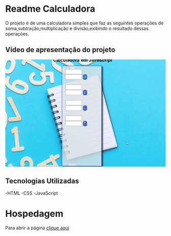 # Readme Calculadora
O projeto é de uma calculadora simples que faz as seguintes operações de soma,subtração,multiplicação e divisão,exibindo o resultado dessas operações.

## Vídeo de apresentação do projeto

<img src="./tela .gif" alt="gif da tela do projeto">

## Tecnologias Utilizadas

-HTML
-CSS
-JavaScript

# Hospedagem

Para abrir a página <a href="https://victorbreno92.github.io/Calculadora-/"> clique aqui</a>
